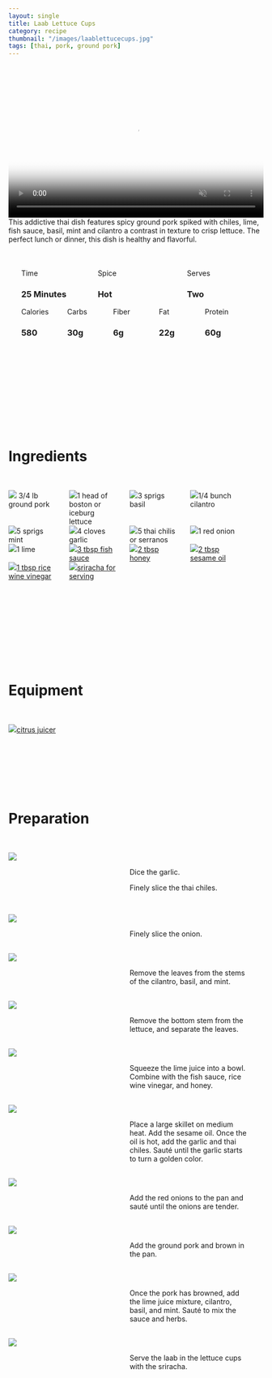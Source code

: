 ```yaml
---
layout: single
title: Laab Lettuce Cups
category: recipe
thumbnail: "/images/laablettucecups.jpg"
tags: [thai, pork, ground pork]
---
```

<div id="spacer"></div>

<div id="backgroundvideo">
  <video width="100%" autoplay loop muted class="banner__video" poster="/images/laabmain.jpg">
  <source src="/images/laab.mp4" type="video/mp4"></video>
</div>

<div id="recipedescription">
This addictive thai dish features spicy ground pork spiked with chiles, lime, fish sauce, basil, mint and cilantro a contrast in texture to crisp lettuce. The perfect lunch or dinner, this dish is healthy and flavorful. </div>

<div id="spacer"></div>

<div id= "recipedetails">
<div id= "time"> Time </div>
<div id= "spice"> Spice </div>
<div id= "serves"> Serves </div>
</div>

<div id= "recipedetails">
<div id= "time"><h3> 25 Minutes</h3> </div>
<div id= "spice"><h3> Hot</h3> </div>
<div id= "serves"><h3> Two </h3> </div>
</div>

<div id="spacer"></div>

<div id= "nutrition">
<div id="calories"> Calories </div>
<div id="carbs"> Carbs </div>
<div id="fiber"> Fiber </div>
<div id="fat"> Fat </div>
<div id="protein"> Protein </div>
</div>

<div id= "nutrition">
<div id="calories"><h3> 580 </h3> </div>
<div id="carbs"><h3> 30g</h3> </div>
<div id="fiber"><h3> 6g</h3> </div>
<div id="fat"><h3> 22g</h3> </div>
<div id="protein"><h3> 60g</h3> </div>
</div>

<div id= "ingredienthdr">
<h1>Ingredients</h1>
</div>

<div id="ingredients">
<div id="ingredientone"><img src="/images/groundpork.jpeg"/> 3/4 lb ground pork </div>
<div id="ingredienttwo"><img src="/images/bostonlettuce.jpeg"/>1 head of boston or iceburg lettuce</div>
<div id="ingredientthree"><img src="/images/basil.jpeg"/>3 sprigs basil</div>
<div id="ingredientfour"><img src="/images/cilantro.jpeg"/>1/4 bunch cilantro</div>
</div>

<div id="ingredients">
<div id="ingredientone"><img src="/images/mint.jpeg"/>5 sprigs mint</div>
<div id="ingredienttwo"><img src="/images/4garlic.jpeg"/>4 cloves garlic</div>
<div id="ingredientthree"><img src="/images/5thaichilis.jpeg"/>5 thai chilis or serranos</div>
<div id="ingredientfour"><img src="/images/redonion.jpeg"/>1 red onion</div>
</div>

<div id="ingredients">
<div id="ingredientone"><img src="/images/lime.jpeg"/>1 lime</div>
<div id="ingredienttwo"><a href=""><img src="/images/fishsauce.jpeg"/>3 tbsp fish sauce</a></div>
<div id="ingredientthree"><a href=""><img src="/images/honey.jpeg"/>2 tbsp honey</a></div>
<div id="ingredientfour"><a href=""><img src="/images/sesameoil.jpeg"/>2 tbsp sesame oil</a></div>
</div>

<div id="ingredients">
<div id="ingredientone"><a href=""><img src="/images/ricewinevin.jpeg"/>1 tbsp rice wine vinegar</a></div>
<div id="ingredienttwo"><a href=""><img src="/images/sriracha.jpeg"/>sriracha for serving</a></div>
</div>

<div id= "equipmenthdr">
<h1>Equipment</h1>
</div>

<div id="equipment">
<div id="equipmentone"><a href="https://www.amazon.com/Chefn-FreshForce-Citrus-Juicer-Lemon/dp/B002XOB0P0/ref=as_li_ss_tl?s=kitchen&ie=UTF8&qid=1482038971&sr=1-2-spons&keywords=citrus+juicer&psc=1&linkCode=ll1&tag=cilalime09-20&linkId=fead6ab94c6288d353210420231dcb8a"><img src="/images/citrusjuicer.jpeg"/>citrus juicer </a></div>
</div>

<div id="preparation">
<h1>Preparation</h1>
</div>

<div id="instruction">
<div id="image"><img src="/images/laab1.jpeg"/> </div>
<div id="step">Dice the garlic. 
<p>Finely slice the thai chiles.</p></div>
</div>

<div id="instruction">
<div id="image"><img src="/images/laab2.jpeg"/> </div>
<div id="step">Finely slice the onion.</div>
</div>

<div id="instruction">
<div id="image"><img src="/images/laab3.jpeg"/> </div>
<div id="step">Remove the leaves from the stems of the cilantro, basil, and mint.</div>
</div>

<div id="instruction">
<div id="image"><img src="/images/laab4.jpeg"/> </div>
<div id="step">Remove the bottom stem from the lettuce, and separate the leaves.</div>
</div>

<div id="instruction">
<div id="image"><img src="/images/laab5.jpeg"/> </div>
<div id="step">Squeeze the lime juice into a bowl. Combine with the fish sauce, rice wine vinegar, and honey.</div>
</div>

<div id="instruction">
<div id="image"><img src="/images/laab6.jpeg"/> </div>
<div id="step">Place a large skillet on medium heat. Add the sesame oil. Once the oil is hot, add the garlic and thai chiles. Sauté until the garlic starts to turn a golden color.</div>
</div>

<div id="instruction">
<div id="image"><img src="/images/laab7.jpeg"/> </div>
<div id="step">Add the red onions to the pan and sauté until the onions are tender.</div>
</div>

<div id="instruction">
<div id="image"><img src="/images/laab8.jpeg"/> </div>
<div id="step">Add the ground pork and brown in the pan. </div>
</div>


<div id="instruction">
<div id="image"><img src="/images/laab9.jpeg"/> </div>
<div id="step"> Once the pork has browned, add the lime juice mixture, cilantro, basil, and mint. Sauté to mix the sauce and herbs. </div>
</div>

<div id="instruction">
<div id="image"><img src="/images/laab10.jpeg"/> </div>
<div id="step">Serve the laab in the lettuce cups with the sriracha.</div>
</div>

<style>
#backgroundvideo {
  width: 100%;
}
  
#banner__video {
    }

#overlay {
 }

#recipedetails { width: 100%; display:inline-block; float: left;}
#time { width: 30%; float: left; margin-left: 5%}
#spice { width: 30%; float: left;}
#serves { width 30%; float: left; margin-left: 5%;}
.clear {clear:both;}

#spacer {padding-top:50px;}

#nutrition { width: 100%; display:inline-block;}
#calories { width: 18%; float: left; margin-left: 5%;}
#carbs { width: 18%; float: left; margin-left: 0%;}
#fiber { width: 18%; float: left; margin-left: 0%;}
#fat { width: 18%; float: left; margin-left: 0%;}
#protein { width: 18%; float: left; margin-right:5%;}
.clear {clear:both;}

#ingredienthdr { margin-top:200px; margin-bottom: 50px; font-family: $serif;}

#ingredients { width: 95%; display:inline-block;}
#ingredientone { width: 20%; float:left;}
#ingredienttwo { width: 20%; float:left; margin-left: 5%;}
#ingredientthree { width:20%; float:left; margin-left: 5%;}
#ingredientfour { width:20%; float:left; margin-left: 5%;}
.clear {clear:both;}

#equipmenthdr { margin-top:200px; margin-bottom:50px; font-family: $serif;}

#equipment { width: 95%; display:inline-block;}
#equipmentone { width: 20%; float:left;}
#equipmenttwo { width: 20%; float:left; margin-left: 5%;}
#equipmentthree { width:20%; float:left; margin-left: 5%;}
#equipmentfour { width:20%; float:left; margin-left: 5%;}
.clear {clear:both;}

#preparation { margin-top: 150px; margin-bottom: 50px; font-family: $serif;}

#instruction { width:95%; display:inline-block;}
#image { width: 40%; float:left;}
#step { width: 50%; float:right; margin-top: 30px; margin-bottom: 30px;}
.clear {clear:both;}
</style>

